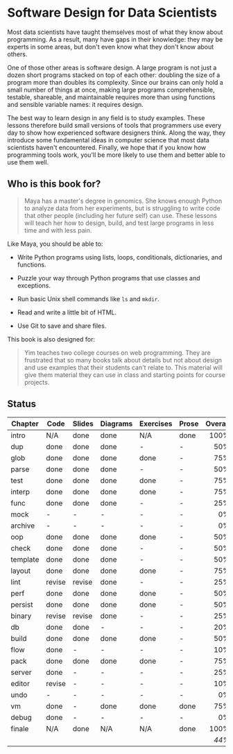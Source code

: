 # Software Design for Data Scientists

Most data scientists have taught themselves most of what they know
about programming.  As a result, many have gaps in their knowledge:
they may be experts in some areas, but don't even know what they don't
know about others.

One of those other areas is software design.  A large program is not
just a dozen short programs stacked on top of each other: doubling the
size of a program more than doubles its complexity.  Since our brains
can only hold a small number of things at once, making large programs
comprehensible, testable, shareable, and maintainable requires more
than using functions and sensible variable names: it requires design.

The best way to learn design in any field is to study examples.  These
lessons therefore build small versions of tools that programmers use
every day to show how experienced software designers think.  Along the
way, they introduce some fundamental ideas in computer science that
most data scientists haven't encountered.  Finally, we hope that if
you know how programming tools work, you'll be more likely to use them
and better able to use them well.

## Who is this book for?

> Maya has a master's degree in genomics.  She knows enough Python to
> analyze data from her experiments, but is struggling to write code
> that other people (including her future self) can use.  These
> lessons will teach her how to design, build, and test large programs
> in less time and with less pain.

Like Maya, you should be able to:

-   Write Python programs using lists, loops, conditionals, dictionaries, and functions.

-   Puzzle your way through Python programs that use classes and exceptions.

-   Run basic Unix shell commands like `ls` and `mkdir`.

-   Read and write a little bit of HTML.

-   Use Git to save and share files.

This book is also designed for:

> Yim teaches two college courses on web programming.  They are
> frustrated that so many books talk about details but not about
> design and use examples that their students can't relate to.  This
> material will give them material they can use in class and starting
> points for course projects.

## Status

| Chapter   | Code   | Slides | Diagrams | Exercises | Prose  | Overall |
| --------- | ------ | ------ | -------- | --------- | ------ | ------: |
| intro	    | N/A    | done   | done     | N/A       | done   | 100%    |
| dup	    | done   | done   | done     | -         | -      |  50%    |
| glob	    | done   | done   | done     | done      | -      |  75%    |
| parse	    | done   | done   | done     | -         | -      |  50%    |
| test	    | done   | done   | done     | done      | -      |  75%    |
| interp    | done   | done   | done     | done      | -      |  75%    |
| func	    | done   | done   | done     | -         | -      |  25%    |
| mock	    | -      | -      | -        | -         | -      |   0%    |
| archive   | -      | -      | -        | -         | -      |   0%    |
| oop	    | done   | done   | done     | done      | -      |  50%    |
| check	    | done   | done   | done     | -         | -      |  50%    |
| template  | done   | done   | done     | -         | -      |  50%    |
| layout    | done   | done   | done     | done      | -      |  75%    |
| lint	    | revise | revise | done     | -         | -      |  25%    |
| perf	    | done   | done   | done     | done      | -      |  50%    |
| persist   | done   | done   | done     | done      | -      |  50%    |
| binary    | revise | revise | done     | -         | -      |  25%    |
| db	    | done   | done   | -        | -         | -      |  20%    |
| build	    | done   | done   | done     | done      | -      |  50%    |
| flow	    | done   | -      | -        | -         | -      |  10%    |
| pack	    | done   | done   | done     | done      | -      |  75%    |
| server    | done   | -      | -        | -         | -      |  25%    |
| editor    | revise | -      | -        | -         | -      |  10%    |
| undo	    | -      | -      | -        | -         | -      |   0%    |
| vm	    | done   | -      | done     | done      | done   |  75%    |
| debug	    | done   | -      | -        | -         | -      |   0%    |
| finale    | N/A    | done   | N/A      | N/A       | done   | 100%    |
|           |        |        |          |           |        | *44%*   |
